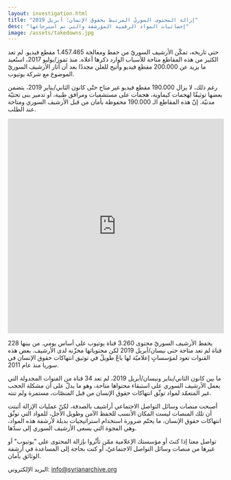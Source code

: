 ```yaml
---
layout: investigation.html
title: "إزالة المحتوى السوريّ المرتبط بحقوق الإنسان: أبريل 2019"
desc: "إحصائيات المواد الرقمية المؤرشفة والتي تم استرجاعها"
image: /assets/takedowns.jpg
---
```


حتى تاريخه، تمكّن الأرشيف السوريّ من حفظ ومعالجة 1.457.465 مقطع فيديو. لم تعد الكثير من هذه المقاطع متاحة للأسباب الوارد ذكرها أعلاه. منذ تموز/يوليو 2017، استُعيد ما يزيد عن 200.000 مقطع فيديو وأتيح للعلن مجددًا بعد أن أثار الأرشيف السوريّ الموضوع مع شركة يوتيوب.

رغم ذلك، لا يزال 190.000 مقطع فيديو غير متاح حتّى كانون الثاني/يناير 2019، يتضمن بعضها توثيقًا لهجمات كيماوية، هجمات على مستشفيات ومرافق طبية، أو تدمير بنى تحتيّة مدنيّة. إنّ هذه المقاطع الـ 190.000 محفوظة بأمان من قبل الأرشيف السوري ومتاحة عند الطلب.

<iframe width="100%" height="500" src="https://www.youtube.com/embed/39YEFAaZL2U" frameborder="0" allow="accelerometer; autoplay; encrypted-media; gyroscope; picture-in-picture" allowfullscreen></iframe>


يحفظ الأرشيف السوريّ محتوى 3.260 قناة يوتيوب على أساس يومي. من بينها 228 قناة لم تعد متاحة حتى نيسان/أبريل 2019 لكن محتوياتها مخزّنة لدى الأرشيف. بعض هذه القنوات تعود لمؤسساتٍ إعلاميّة لها باعٌ طويلٌ في توثيق انتهاكات حقوق الإنسان في سوريا منذ عام 2011.

ما بين كانون الثاني/يناير ونيسان/أبريل 2019، لم تعد 34 قناة من القنوات المجدولة التي يعمل الأرشيف السوري على استبقاء محتواها متاحة، وهو ما يدلّ على أن مشكلة الحجب غير المتعمّد لمواد توثّق انتهاكات حقوق الإنسان من قبل المنصّات، مستمرة ولم تنته.

أصبحت منصات وسائل التواصل الاجتماعي أراشيف بالصدفة، لكنّ عمليات الإزالة أثبتت أن تلك المنصات ليست المكان الأنسب للحفظ الآمن وطويل الأجل، للمواد التي توثّق انتهاكات حقوق الإنسان، ما يحتّم ضرورة استخدام استراتيجيات بديلة لأرشفة هذه المواد، وهي الفجوة التي يسعى الأرشيف السوري إلى سدّها.

تواصل معنا إذا كنتَ أو مؤسستك الإعلامية ممّن تأثّروا بإزالة المحتوى على "يوتيوب" أو غيرها من منصات وسائل التواصل الاجتماعيّ، أو كنت بحاجة إلى المساعدة في أرشفة الوثائق بأمان.

البريد الإلكتروني: info@syrianarchive.org
